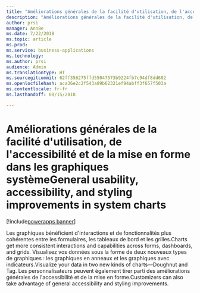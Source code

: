 ```yaml
---
title: "Améliorations générales de la facilité d'utilisation, de l'accessibilité et de la mise en forme dans les graphiques système"
description: "Améliorations générales de la facilité d'utilisation, de l'accessibilité et de la mise en forme dans les graphiques système"
author: prsi
manager: AnnBe
ms.date: 7/22/2018
ms.topic: article
ms.prod: 
ms.service: business-applications
ms.technology: 
ms.author: prsi
audience: Admin
ms.translationtype: HT
ms.sourcegitcommit: 62ff356275ffd55047573b9224fb7c94df8dd602
ms.openlocfilehash: aca36e2c2f543a89b62321ef94abff3f657f503a
ms.contentlocale: fr-fr
ms.lasthandoff: 08/15/2018

---
```

# <a name="general-usability-accessibility-and-styling-improvements-in-system-charts"></a><span data-ttu-id="45bff-103">Améliorations générales de la facilité d'utilisation, de l'accessibilité et de la mise en forme dans les graphiques système</span><span class="sxs-lookup"><span data-stu-id="45bff-103">General usability, accessibility, and styling improvements in system charts</span></span>

[!include[powerapps banner](../includes/powerapps.md)]




<span data-ttu-id="45bff-104">Les graphiques bénéficient d'interactions et de fonctionnalités plus cohérentes entre les formulaires, les tableaux de bord et les grilles.</span><span class="sxs-lookup"><span data-stu-id="45bff-104">Charts get more consistent interactions and capabilities across forms, dashboards, and grids.</span></span> <span data-ttu-id="45bff-105">Visualisez vos données sous la forme de deux nouveaux types de graphiques : les graphiques en anneaux et les graphiques avec indicateurs.</span><span class="sxs-lookup"><span data-stu-id="45bff-105">Visualize your data in two new kinds of charts—Doughnut and Tag.</span></span> <span data-ttu-id="45bff-106">Les personnalisateurs peuvent également tirer parti des améliorations générales de l'accessibilité et de la mise en forme.</span><span class="sxs-lookup"><span data-stu-id="45bff-106">Customizers can also take advantage of general accessibility and styling improvements.</span></span>

